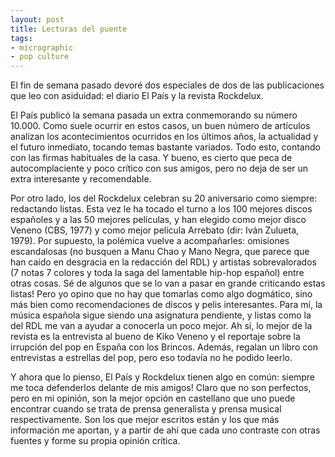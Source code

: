 ```yaml
---
layout: post
title: Lecturas del puente
tags:
- micrographic
- pop culture
---
```

El fin de semana pasado devoré dos especiales de dos de las publicaciones que leo con asiduidad: el diario El País y la revista Rockdelux.

El País publicó la semana pasada un extra conmemorando su número 10.000. Como suele ocurrir en estos casos, un buen número de artículos analizan los acontecimientos ocurridos en los últimos años, la actualidad y el futuro inmediato, tocando temas bastante variados. Todo esto, contando con las firmas habituales de la casa. Y bueno, es cierto que peca de autocomplaciente y poco crítico con sus amigos, pero no deja de ser un extra interesante y recomendable.

Por otro lado, los del Rockdelux celebran su 20 aniversario como siempre: redactando listas. Esta vez le ha tocado el turno a los 100 mejores discos españoles y a las 50 mejores películas, y han elegido como mejor disco Veneno (CBS, 1977) y como mejor película Arrebato (dir: Iván Zulueta, 1979). 
Por supuesto, la polémica vuelve a acompañarles: omisiones escandalosas (no busquen a Manu Chao y Mano Negra, que parece que han caído en desgracia en la redacción del RDL) y artistas sobrevalorados (7 notas 7 colores y toda la saga del lamentable hip-hop español) entre otras cosas. Sé de algunos que se lo van a pasar en grande criticando estas listas! Pero yo opino que no hay que tomarlas como algo dogmático, sino más bien como recomendaciones de discos y pelis interesantes. Para mí, la música española sigue siendo una asignatura pendiente, y listas como la del RDL me van a ayudar a conocerla un poco mejor. 
Ah sí, lo mejor de la revista es la entrevista al bueno de Kiko Veneno y el reportaje sobre la irrupción del pop en España con los Brincos. Además, regalan un libro con entrevistas a estrellas del pop, pero eso todavía no he podido leerlo.

Y ahora que lo pienso, El País y Rockdelux tienen algo en común: siempre me toca defenderlos delante de mis amigos! Claro que no son perfectos, pero en mi opinión, son la mejor opción en castellano que uno puede encontrar cuando se trata de prensa generalista y prensa musical respectivamente. Son los que mejor escritos están y los que más información me aportan, y a partir de ahí que cada uno contraste con otras fuentes y forme su propia opinión crítica.
